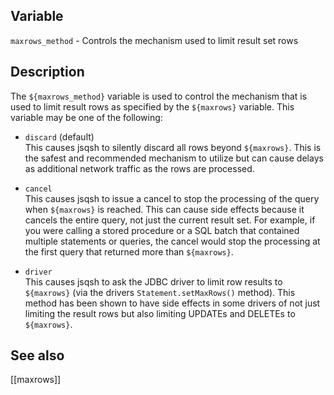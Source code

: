 ## Variable

  `maxrows_method` - Controls the mechanism used to limit result set rows

## Description

  The `${maxrows_method}` variable is used to control the mechanism that is
  used to limit result rows as specified by the `${maxrows}` variable. This
  variable may be one of the following:
   
  * `discard` (default)  
    This causes jsqsh to silently discard all rows beyond 
   `${maxrows}`. This is the safest and recommended mechanism to utilize 
   but can cause delays as additional network traffic as the rows are processed.
     
  * `cancel`  
    This causes jsqsh to issue a cancel to stop the processing of the query 
    when `${maxrows}` is reached. This can cause side effects because it cancels 
    the entire query, not just the current result set. For example, if you 
    were calling a stored procedure or a SQL batch that contained multiple 
    statements or queries, the cancel would stop the processing at the first 
    query that returned more than `${maxrows}`.
    
  * `driver`  
    This causes jsqsh to ask the JDBC driver to limit row results to 
    `${maxrows}` (via the drivers `Statement.setMaxRows()` method). This method 
    has been shown to have side effects in some drivers of not just limiting 
    the result rows but also limiting UPDATEs and DELETEs to `${maxrows}`.
               
## See also

  [[maxrows]]
